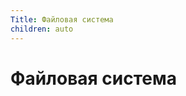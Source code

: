 ```yaml
---
Title: Файловая система
children: auto
---
```



Файловая система
================

<!-- TOC -->
